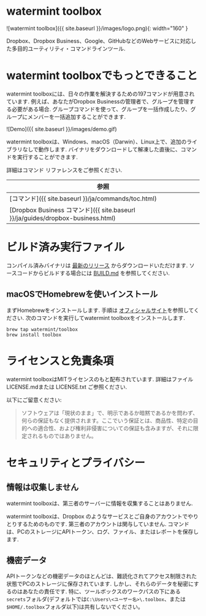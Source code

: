 # watermint toolbox

![watermint toolbox]({{ site.baseurl }}/images/logo.png){: width="160" }

Dropbox、Dropbox Business、Google、GitHubなどのWebサービスに対応した多目的ユーティリティ・コマンドラインツール.

# watermint toolboxでもっとできること

watermint toolboxには、日々の作業を解決するための197コマンドが用意されています. 例えば、あなたがDropbox Businessの管理者で、グループを管理する必要がある場合. グループコマンドを使って、グループを一括作成したり、グループにメンバーを一括追加することができます.

![Demo]({{ site.baseurl }}/images/demo.gif)

watermint toolboxは、Windows、macOS（Darwin）、Linux上で、追加のライブラリなしで動作します. バイナリをダウンロードして解凍した直後に、コマンドを実行することができます.

詳細はコマンド リファレンスをご参照ください.

| 参照                                                                            |
|---------------------------------------------------------------------------------|
| [コマンド]({{ site.baseurl }}/ja/commands/toc.html)                             |
| [Dropbox Business コマンド]({{ site.baseurl }}/ja/guides/dropbox-business.html) |

# ビルド済み実行ファイル

コンパイル済みバイナリは [最新のリリース](https://github.com/watermint/toolbox/releases/latest) からダウンロードいただけます. ソースコードからビルドする場合には [BUILD.md](BUILD.md) を参照してください.

## macOSでHomebrewを使いインストール

まずHomebrewをインストールします. 手順は [オフィシャルサイト](https://brew.sh/)を参照してください. 次のコマンドを実行してwatermint toolboxをインストールします.
```
brew tap watermint/toolbox
brew install toolbox
```

# ライセンスと免責条項

watermint toolboxはMITライセンスのもと配布されています.
詳細はファイル LICENSE.mdまたは LICENSE.txt ご参照ください.

以下にご留意ください:
> ソフトウェアは「現状のまま」で、明示であるか暗黙であるかを問わず、何らの保証もなく提供されます。ここでいう保証とは、商品性、特定の目的への適合性、および権利非侵害についての保証も含みますが、それに限定されるものではありません。

# セキュリティとプライバシー

## 情報は収集しません 

watermint toolboxは、第三者のサーバーに情報を収集することはありません. 

watermint toolboxは、Dropbox のようなサービスとご自身のアカウントでやりとりするためのものです. 第三者のアカウントは関与していません. コマンドは、PCのストレージにAPIトークン、ログ、ファイル、またはレポートを保存します.

## 機密データ

APIトークンなどの機密データのほとんどは、難読化されてアクセス制限された状態でPCのストレージに保存されています. しかし、それらのデータを秘密にするのはあなたの責任です.
特に、ツールボックスのワークパスの下にある`secrets`フォルダ(デフォルトでは`C:\Users\<ユーザー名>\.toolbox`、または`$HOME/.toolbox`フォルダ以下)は共有しないでください。

